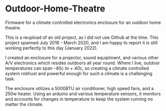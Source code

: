 # Outdoor-Home-Theatre
Firmware for a climate controlled electronics enclosure for an outdoor home theatre.


This is a reupload of an old project, as I did not use Github at the time. This project spanned July 2018 - March 2020, and I am happy to report it is still working perfectly to this day (January 2022). 

I created an enclosure for a projector, sound equiptment, and various other A/V electronics which resides outdoors all year round. Where I live, outdoor temperatures can span -40*c to + 40*c, so creating a climate controlled system robhust and powerful enough for such a climate is a challenging task. 

The enclosure utilizes a 5000BTU air conditioner, high speed fans, and a 250w heater. Using an arduino and various temperature sensors, it monitors and accounts for changes in temperature to keep the system running no matter the climate.
